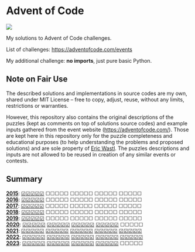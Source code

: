 Advent of Code
==============

![](https://github.com/sdatko/advent-of-code/workflows/tests/badge.svg)

My solutions to Advent of Code challenges.

List of challenges: https://adventofcode.com/events

My additional challenge: **no imports**, just pure basic Python.


Note on Fair Use
----------------

The described solutions and implementations in source codes are my own,
shared under MIT License – free to copy, adjust, reuse, without any limits,
restrictions or warranties.

However, this repository also contains the original descriptions of the puzzles
(kept as comments on top of solutions source codes) and example inputs gathered
from the event website (https://adventofcode.com/). Those are kept here in this
repository only for the puzzle completeness and educational purposes (to help
understanding the problems and proposed solutions) and are sole property of
[Eric Wastl](https://was.tl). The puzzles descriptions and inputs are
not allowed to be reused in creation of any similar events or contests.


Summary
-------

[**2015**](./year-2015/): [☑](./year-2015/day-01/)[☑](./year-2015/day-02/)[☑](./year-2015/day-03/)[☑](./year-2015/day-04/)[☑](./year-2015/day-05/) ☐☐☐☐☐ ☐☐☐☐☐ ☐☐☐☐☐ ☐☐☐☐☐\
[**2016**](./year-2016/): [☑](./year-2016/day-01/)[☑](./year-2016/day-02/)[☑](./year-2016/day-03/)[☑](./year-2016/day-04/)[☑](./year-2016/day-05/) ☐☐☐☐☐ ☐☐☐☐☐ ☐☐☐☐☐ ☐☐☐☐☐\
[**2017**](./year-2017/): [☑](./year-2017/day-01/)[☑](./year-2017/day-02/)[☑](./year-2017/day-03/)[☑](./year-2017/day-04/)[☑](./year-2017/day-05/) ☐☐☐☐☐ ☐☐☐☐☐ ☐☐☐☐☐ ☐☐☐☐☐\
[**2018**](./year-2018/): [☑](./year-2018/day-01/)[☑](./year-2018/day-02/)[☑](./year-2018/day-03/)[☑](./year-2018/day-04/)[☑](./year-2018/day-05/) ☐☐☐☐☐ ☐☐☐☐☐ ☐☐☐☐☐ ☐☐☐☐☐\
[**2019**](./year-2019/): [☑](./year-2019/day-01/)[☑](./year-2019/day-02/)[☑](./year-2019/day-03/)[☑](./year-2019/day-04/)[☑](./year-2019/day-05/) ☐☐☐☐☐ ☐☐☐☐☐ ☐☐☐☐☐ ☐☐☐☐☐\
[**2020**](./year-2020/): [☑](./year-2020/day-01/)[☑](./year-2020/day-02/)[☑](./year-2020/day-03/)[☑](./year-2020/day-04/)[☑](./year-2020/day-05/) [☑](./year-2020/day-06/)[☑](./year-2020/day-07/)[☑](./year-2020/day-08/)[☑](./year-2020/day-09/)[☑](./year-2020/day-10/) [☑](./year-2020/day-11/)[☑](./year-2020/day-12/)[☑](./year-2020/day-13/)[☑](./year-2020/day-14/)[☑](./year-2020/day-15/) [☑](./year-2020/day-16/)[☑](./year-2020/day-17/)[☑](./year-2020/day-18/)[☑](./year-2020/day-19/)[☑](./year-2020/day-20/) ☐☐☐☐☐\
[**2021**](./year-2021/): [☑](./year-2021/day-01/)[☑](./year-2021/day-02/)[☑](./year-2021/day-03/)[☑](./year-2021/day-04/)[☑](./year-2021/day-05/) [☑](./year-2021/day-06/)[☑](./year-2021/day-07/)[☑](./year-2021/day-08/)[☑](./year-2021/day-09/)[☑](./year-2021/day-10/) [☑](./year-2021/day-11/)[☑](./year-2021/day-12/)[☑](./year-2021/day-13/)[☑](./year-2021/day-14/)[☑](./year-2021/day-15/) [☑](./year-2021/day-16/)[☑](./year-2021/day-17/)[☑](./year-2021/day-18/)[☑](./year-2021/day-19/)[☑](./year-2021/day-20/) [☑](./year-2021/day-21/)[☑](./year-2021/day-22/)[☑](./year-2021/day-23/)[☑](./year-2021/day-24/)[☑](./year-2021/day-25/)\
[**2022**](./year-2022/): [☑](./year-2022/day-01/)[☑](./year-2022/day-02/)[☑](./year-2022/day-03/)[☑](./year-2022/day-04/)[☑](./year-2022/day-05/) [☑](./year-2022/day-06/)[☑](./year-2022/day-07/)[☑](./year-2022/day-08/)[☑](./year-2022/day-09/)[☑](./year-2022/day-10/) [☑](./year-2022/day-11/)[☑](./year-2022/day-12/)[☑](./year-2022/day-13/)[☑](./year-2022/day-14/)[☑](./year-2022/day-15/) [☑](./year-2022/day-16/)[☑](./year-2022/day-17/)[☑](./year-2022/day-18/)[☑](./year-2022/day-19/)[☑](./year-2022/day-20/) [☑](./year-2022/day-21/)[☑](./year-2022/day-22/)[☑](./year-2022/day-23/)[☑](./year-2022/day-24/)[☑](./year-2022/day-25/)\
[**2023**](./year-2023/): [☑](./year-2023/day-01/)[☑](./year-2023/day-02/)[☑](./year-2023/day-03/)[☑](./year-2023/day-04/)[☑](./year-2023/day-05/) [☑](./year-2023/day-06/)[☑](./year-2023/day-07/)[☑](./year-2023/day-08/)[☑](./year-2023/day-09/)[☑](./year-2023/day-10/) [☑](./year-2023/day-11/)[☑](./year-2023/day-12/)[☑](./year-2023/day-13/)[☑](./year-2023/day-14/)[☑](./year-2023/day-15/) [☑](./year-2023/day-16/)[☑](./year-2023/day-17/)[☑](./year-2023/day-18/)[☑](./year-2023/day-19/)[☑](./year-2023/day-20/) ☐☐☐☐☐

